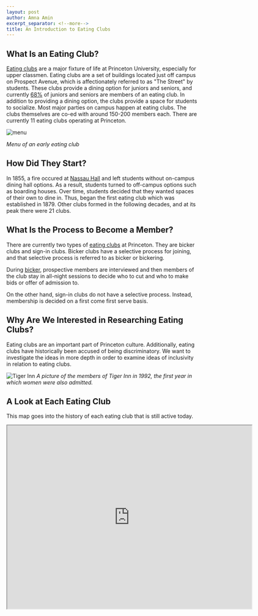 ```yaml
---
layout: post
author: Amna Amin
excerpt_separator: <!--more-->
title: An Introduction to Eating Clubs 
---
```


## What Is an Eating Club? 

[Eating clubs](https://blogs.princeton.edu/mudd/2015/04/eating-clubs-and-the-street/) are a major fixture of life at Princeton University, especially for upper classmen. 
Eating clubs are a set of buildings located just off campus on Prospect Avenue, which is affectionately referred to as "The Street" by students. 
These clubs provide a dining option for juniors and seniors, and currently [68%](https://princetoneatingclubs.org/whats-an-eating-club/) of juniors and seniors are members of an eating club. 
In addition to providing a dining option, the clubs provide a space for students to socialize. Most major parties on campus happen at eating clubs. The clubs themselves are co-ed with around 150-200 members each. 
There are currently 11 eating clubs operating at Princeton. 


![menu](https://i1.wp.com/blogs.princeton.edu/mudd/wp-content/uploads/sites/41/2015/04/Inaugural_dinner_menu_University_Club_Feb_25_1892_AC019_Box13_F11.jpg?resize=646%2C1024&ssl=1)

*Menu of an early eating club*


 <!--more--> 

## How Did They Start? 

In 1855, a fire occured at [Nassau Hall](https://blogs.princeton.edu/mudd/2015/04/eating-clubs-and-the-street/) and left students without on-campus dining hall options. As a result, students turned to off-campus options such as boarding houses. 
Over time, students decided that they wanted spaces of their own to dine in. Thus, began the first eating club which was established in 1879. Other clubs formed in the following decades, and at its peak there were 21 clubs. 


## What Is the Process to Become a Member? 

There are currently two types of [eating clubs](https://princetoneatingclubs.org/whats-an-eating-club/) at Princeton. They are bicker clubs and sign-in clubs. Bicker clubs have a selective process for joining, and that selective process is referred to as bicker or bickering.

During [bicker](https://www.nytimes.com/1978/03/12/archives/new-jersey-weekly-princeton-bickering-over-bicker.html), prospective members are interviewed and then members of the club stay in all-night sessions to decide who to cut and who to make bids or offer of admission to.

On the other hand, sign-in clubs do not have a selective process. Instead, membership is decided on a first come first serve basis. 


## Why Are We Interested in Researching Eating Clubs? 

Eating clubs are an important part of Princeton culture. Additionally, eating clubs have historically been accused of being discriminatory. We want to investigate the ideas in more depth in order to examine ideas of inclusivity in relation to eating clubs.

![Tiger Inn](https://i2.wp.com/blogs.princeton.edu/mudd/wp-content/uploads/sites/41/2015/01/Tiger_Inn_1992_Bric.jpg?resize=1024%2C570&ssl=1) 
*A picture of the members of Tiger Inn in 1992, the first year in which women were also admitted.* 

## A Look at Each Eating Club 

This map goes into the history of each eating club that is still active today. 

<iframe src="https://www.google.com/maps/d/embed?mid=1q2rErRt5oCCWXt_gw1AO6R4lonRzvphU" width="640" height="480"></iframe> 

